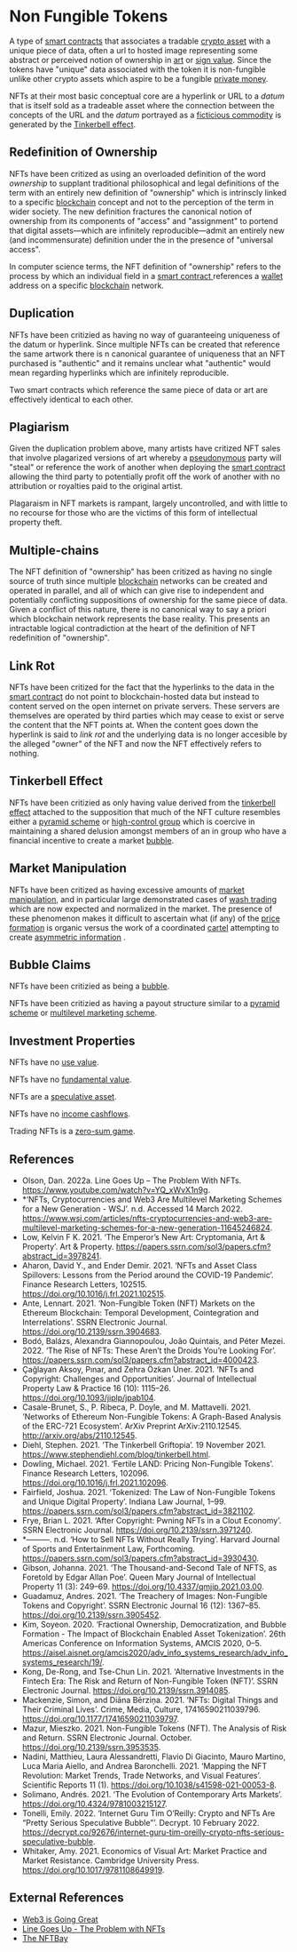 # Non Fungible Tokens
A type of [smart contracts](smart-contracts.md) that associates a tradable [crypto asset](cryptoasset.md) with a unique piece of data, often a url to hosted image representing some abstract or perceived notion of ownership in [art](art.md) or [sign value](sign-value.md). Since the tokens have "unique" data associated with the token it is non-fungible unlike other crypto assets which aspire to be a fungible [private money](private-money.md).

NFTs at their most basic conceptual core are a hyperlink or URL to a *datum* that is itself sold as a tradeable asset where the connection between the concepts of the URL and the *datum* portrayed as a [ficticious commodity](ficticious-commodity.md) is generated by the [Tinkerbell effect](tinkerbell-effect.md).

## Redefinition of Ownership
NFTs have been critized as using an overloaded definition of the word *ownership* to supplant traditional philosophical and legal definitions of the term with an entirely new definition of "ownership" which is intrinscly linked to a specific [blockchain](blockchain.md) concept and not to the perception of the term in wider society. The new definition fractures the canonical notion of ownership from its components of "access" and "assignment" to portend that digital assets—which are infinitely reproducible—admit an entirely new (and incommensurate) definition under the in the presence of "universal access".

In computer science terms, the NFT definition of "ownership" refers to the process by which an individual field in a [smart contract ](smart-contracts.md) references a [wallet](wallet.md) address on a specific [blockchain](blockchain.md) network.

## Duplication
NFTs have been critizied as having no way of guaranteeing uniqueness of the datum or hyperlink. Since multiple NFTs can be created that reference the same artwork there is n canonical guarantee of uniqueness that an NFT purchased is "authentic" and it remains unclear what "authentic" would mean regarding hyperlinks which are infinitely reproducible.

Two smart contracts which reference the same piece of data or art are effectively identical to each other.

## Plagiarism
Given the duplication problem above, many artists have critized NFT sales that involve plagarized versions of art whereby a [pseudonymous](pseudonymous.md) party will "steal" or reference the work of another when deploying the [smart contract](smart-contracts.md) allowing the third party to potentially profit off the work of another with no attribution or royalties paid to the original artist.

Plagaraism in NFT markets is rampant, largely uncontrolled, and with little to no recourse for those who are the victims of this form of intellectual property theft.

## Multiple-chains
The NFT definition of "ownership" has been critized as having no single source of truth since multiple [blockchain](blockchain.md) networks can be created and operated in parallel, and all of which can give rise to independent and potentially conflicting suppositions of ownership for the same piece of data. Given a conflict of this nature, there is no canonical way to say a priori which blockchain network represents the base reality. This presents an intractable logical contradiction at the heart of the definition of NFT redefinition of "ownership".

## Link Rot
NFTs have been critized for the fact that the hyperlinks to the data in the [smart contract](smart-contracts.md) do not point to blockchain-hosted data but instead to content served on the open internet on private servers. These servers are themselves are operated by third parties which may cease to exist or serve the content that the NFT points at. When the content goes down the hyperlink is said to *link rot* and the underlying data is no longer accesible by the alleged "owner" of the NFT and now the NFT effectively refers to nothing.

## Tinkerbell Effect
NFTs have been critizied as only having value derived from the [tinkerbell effect](tinkerbell-effect.md) attached to the supposition that much of the NFT culture resembles either a [pyramid scheme](pyramid-scheme.md) or [high-control group](high-control-group.md) which is coercive in maintaining a shared delusion amongst members of an in group who have a financial incentive to create a market [bubble](bubble.md).

## Market Manipulation
NFTs have been critized as having excessive amounts of [market manipulation](market-manipulation.md), and in particular large demonstrated cases of [wash trading](wash-trading.md) which are now expected and normalized in the market. The presence of these phenomenon makes it difficult to ascertain what (if any) of the [price formation](price-formation.md) is organic versus the work of a coordinated [cartel](cartel.md) attempting to create [asymmetric information](asymmetric-information.md) .

## Bubble Claims
NFTs have been critizied as being a [bubble](bubble.md).

NFTs have been critizied as having a payout structure similar to a [pyramid scheme](pyramid-scheme.md) or [multilevel marketing scheme](mlm.md).

## Investment Properties

NFTs have no [use value](use-value.md).

NFTs have no [fundamental value](fundamental-value.md).

NFTs are a [speculative asset](speculation.md).

NFTs have no [income cashflows](income-cashflows.md).

Trading NFTs is a [zero-sum game](zero-sum-game.md).

## References
* Olson, Dan. 2022a. Line Goes Up – The Problem With NFTs. https://www.youtube.com/watch?v=YQ_xWvX1n9g.
* *‘NFTs, Cryptocurrencies and Web3 Are Multilevel Marketing Schemes for a New Generation - WSJ’. n.d. Accessed 14 March 2022. https://www.wsj.com/articles/nfts-cryptocurrencies-and-web3-are-multilevel-marketing-schemes-for-a-new-generation-11645246824.
* Low, Kelvin F K. 2021. ‘The Emperor’s New Art: Cryptomania, Art & Property’. Art & Property. https://papers.ssrn.com/sol3/papers.cfm?abstract_id=3978241.
* Aharon, David Y., and Ender Demir. 2021. ‘NFTs and Asset Class Spillovers: Lessons from the Period around the COVID-19 Pandemic’. Finance Research Letters, 102515. https://doi.org/10.1016/j.frl.2021.102515.
* Ante, Lennart. 2021. ‘Non-Fungible Token (NFT) Markets on the Ethereum Blockchain: Temporal Development, Cointegration and Interrelations’. SSRN Electronic Journal. https://doi.org/10.2139/ssrn.3904683.
* Bodó, Balázs, Alexandra Giannopoulou, João Quintais, and Péter Mezei. 2022. ‘The Rise of NFTs: These Aren’t the Droids You’re Looking For’. https://papers.ssrn.com/sol3/papers.cfm?abstract_id=4000423.
* Çağlayan Aksoy, Pınar, and Zehra Özkan Üner. 2021. ‘NFTs and Copyright: Challenges and Opportunities’. Journal of Intellectual Property Law & Practice 16 (10): 1115–26. https://doi.org/10.1093/jiplp/jpab104.
* Casale-Brunet, S., P. Ribeca, P. Doyle, and M. Mattavelli. 2021. ‘Networks of Ethereum Non-Fungible Tokens: A Graph-Based Analysis of the ERC-721 Ecosystem’. ArXiv Preprint ArXiv:2110.12545. http://arxiv.org/abs/2110.12545.
* Diehl, Stephen. 2021. ‘The Tinkerbell Griftopia’. 19 November 2021. https://www.stephendiehl.com/blog/tinkerbell.html.
* Dowling, Michael. 2021. ‘Fertile LAND: Pricing Non-Fungible Tokens’. Finance Research Letters, 102096. https://doi.org/10.1016/j.frl.2021.102096.
* Fairfield, Joshua. 2021. ‘Tokenized: The Law of Non-Fungible Tokens and Unique Digital Property’. Indiana Law Journal, 1–99. https://papers.ssrn.com/sol3/papers.cfm?abstract_id=3821102.
* Frye, Brian L. 2021. ‘After Copyright: Pwning NFTs in a Clout Economy’. SSRN Electronic Journal. https://doi.org/10.2139/ssrn.3971240.
* *———. n.d. ‘How to Sell NFTs Without Really Trying’. Harvard Journal of Sports and Entertainment Law, Forthcoming. https://papers.ssrn.com/sol3/papers.cfm?abstract_id=3930430.
* Gibson, Johanna. 2021. ‘The Thousand-and-Second Tale of NFTS, as Foretold by Edgar Allan Poe’. Queen Mary Journal of Intellectual Property 11 (3): 249–69. https://doi.org/10.4337/qmjip.2021.03.00.
* Guadamuz, Andres. 2021. ‘The Treachery of Images: Non-Fungible Tokens and Copyright’. SSRN Electronic Journal 16 (12): 1367–85. https://doi.org/10.2139/ssrn.3905452.
* Kim, Soyeon. 2020. ‘Fractional Ownership, Democratization, and Bubble Formation - The Impact of Blockchain Enabled Asset Tokenization’. 26th Americas Conference on Information Systems, AMCIS 2020, 0–5. https://aisel.aisnet.org/amcis2020/adv_info_systems_research/adv_info_systems_research/19/.
* Kong, De-Rong, and Tse-Chun Lin. 2021. ‘Alternative Investments in the Fintech Era: The Risk and Return of Non-Fungible Token (NFT)’. SSRN Electronic Journal. https://doi.org/10.2139/ssrn.3914085.
* Mackenzie, Simon, and Diāna Bērziņa. 2021. ‘NFTs: Digital Things and Their Criminal Lives’. Crime, Media, Culture, 17416590211039796. https://doi.org/10.1177/17416590211039797.
* Mazur, Mieszko. 2021. Non-Fungible Tokens (NFT). The Analysis of Risk and Return. SSRN Electronic Journal. October. https://doi.org/10.2139/ssrn.3953535.
* Nadini, Matthieu, Laura Alessandretti, Flavio Di Giacinto, Mauro Martino, Luca Maria Aiello, and Andrea Baronchelli. 2021. ‘Mapping the NFT Revolution: Market Trends, Trade Networks, and Visual Features’. Scientific Reports 11 (1). https://doi.org/10.1038/s41598-021-00053-8.
* Solimano, Andrés. 2021. ‘The Evolution of Contemporary Arts Markets’. https://doi.org/10.4324/9781003215127.
* Tonelli, Emily. 2022. ‘Internet Guru Tim O’Reilly: Crypto and NFTs Are “Pretty Serious Speculative Bubble”’. Decrypt. 10 February 2022. https://decrypt.co/92676/internet-guru-tim-oreilly-crypto-nfts-serious-speculative-bubble.
* Whitaker, Amy. 2021. Economics of Visual Art: Market Practice and Market Resistance. Cambridge University Press. https://doi.org/10.1017/9781108649919.

## External References

* [Web3 is Going Great](https://web3isgoinggreat.com)
* [Line Goes Up - The Problem with NFTs](https://www.youtube.com/watch?v=YQ_xWvX1n9g)
* [The NFTBay](https://thenftbay.org)
